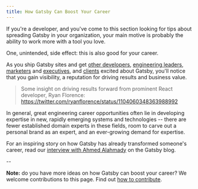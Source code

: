 ```yaml
---
title: How Gatsby Can Boost Your Career
---
```


If you're a developer, and you've come to this section looking for tips about spreading Gatsby in your organization, your main motive is probably the ability to work more with a tool you love.

One, unintended, side effect: this is also good for your career.

As you ship Gatsby sites and get [other developers](/docs/winning-over-developers), [engineering leaders](/docs/winning-over-engineering-leaders), [marketers](/docs/winning-over-marketers) and [executives](/docs/winning-over-executives), and [clients](/docs/winning-over-clients) excited about Gatsby, you'll notice that you gain visibility, a reputation for driving results and business value.

> Some insight on driving results forward from prominent React developer, Ryan Florence: https://twitter.com/ryanflorence/status/1104060348363988992

In general, great engineering career opportunities often lie in developing expertise in new, rapidly emerging systems and technologies -- there are fewer established domain experts in these fields, room to carve out a personal brand as an expert, and an ever-growing demand for expertise.

For an inspiring story on how Gatsby has already transformed someone's career, read our [interview with Ahmed Alahmady](/blog/2019-05-03-how-gatsby-helped-jump-start-my-engineering-career/) on the Gatsby blog.

--

**Note:** do you have more ideas on how Gatsby can boost your career? We welcome contributions to this page. Find out [how to contribute](/contributing/docs-contributions/).
